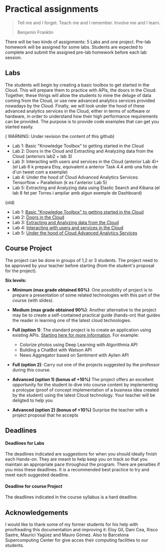# Practical assignments

>Tell me and I forget. Teach me and I remember. Involve me and I learn.
>
>Benjamin Franklin

There will be two kinds of assignments: 5 Labs and one project. Pre-lab homework will be assigned for some labs. Students are expected to complete and submit the assigned pre-lab homework before each lab session.

## Labs
The students will begin by creating a basic toolbox to get started in the Cloud. This will prepare them to practice with APIs, the doors in the Cloud. Together, these things will allow the students to mine the deluge of data coming from the Cloud, or use new advanced analytics services provided nowadays by the Cloud. Finally, we will look under the hood of these advanced analytics services in the Cloud, either in terms of software or hardware, in order to understand how their high performance requirements can be provided. The purpose is
to provide code examples that can get you started easily.

( WARNING: Under revision the content of this github)
- Lab 1: Basic "Knowledge Toolbox" to getting started in the Cloud 
- Lab 2: Doors in the Cloud and Extracting and Analyzing data from the Cloud      (anteriors lab2 + lab 3)                                   
- Lab 3: Interacting with users and services in the Cloud (anterior Lab 4)+ (el Lab 6 k prepara Eloy, equivalent a anterior Task 4.4 amb una foto de d'un tweet com a exemple)
- Lab 4: Under the hood of Cloud Advanced Analytics Services: Tensorflow + Parallelism  (k es l'anterior Lab 5)
- Lab 5: Extracting and Analyzing data using Elastic Search and Kibana (el lab 8 fet per Torres i ampliar amb algun exemple de Dashboard)


(old)
- Lab 1: [Basic "Knowledge Toolbox" to getting started in the Cloud][Lab1]  
- Lab 2: [Doors in the Cloud][Lab2]                                         
- Lab 3: [Extracting and Analyzing data from the Cloud][Lab3]               
- Lab 4: [Interacting with users and services in the Cloud][Lab4]           
- Lab 5: [Under the hood of Cloud Advanced Analytics Services][Lab5]        

[Lab1]: https://github.com/jorditorresBCN/Assignments/blob/master/Lab01.md
[Lab2]: https://github.com/jorditorresBCN/Assignments/blob/master/Lab02.md
[Lab3]: https://github.com/jorditorresBCN/Assignments/blob/master/Lab03.md
[Lab4]: https://github.com/jorditorresBCN/Assignments/blob/master/Lab04.md
[Lab5]: https://github.com/jorditorresBCN/Assignments/blob/master/Lab05.md


## Course Project
The project can be done in groups of 1,2 or 3 students.  The project need to be approved by your teacher before starting (from the student's proposal for the project). 

**Six levels:** 
* **Minimum (max  grade obtained 60%)**: One possibility of project is to prepare a presentation of some related technologies with this part of the course (with slides).
* **Medium (max grade obtained 90%)**: Another alternative to the project may be to create a self-contained practical guide (hands-on) that guides the reader in learning one of the latest cloud technologies.

* **Full (option 1)**:  The standard project is to create an application using existing APIs. [Starting here for more information](https://www.analyticsvidhya.com/blog/2017/02/6-deep-learning-applications-beginner-python/?utm_source=feedburner&utm_medium=email&utm_campaign=Feed%3A+AnalyticsVidhya+%28Analytics+Vidhya%29). For example:  
  * Colorize photos using Deep Learning  with Algorithmia API
  * Building a ChatBot with Watson API
  * News Aggregator based on Sentiment with Aylien API
  
* **Full (option 2)**:  Carry out one of the projects suggested by the professor during this course.
  
* **Advanced (option 1) (bonus of +10%)**  The project offers an excellent opportunity for the student to dive into course content by implementing a protoype (proof of concept implementation of a business idea created by the student) using the latest Cloud technology. Your teacher will be deligted to help you

* **Advanced (option 2) (bonus of +10%)**  Surprise the teacher with a project proposal that he accepts

## Deadlines
#### Deadlines for Labs
The deadlines indicated are suggestions for when you should ideally finish each Hands-on. They are meant to help keep you on track so that you maintain an appropriate pace throughout the program. There are penalties if you miss these deadlines. It is a recommended best practice to try and meet each suggested deadline.
#### Deadline for course Project
The deadlines indicated in the course syllabus is a hard deadline.


## Acknowledgements
I would like to thank some of my former students for his help with proofreading this documentation and improving it: Eloy Gil, Dani Cea, Xisco Sastre, Maurici Yagüez and Mauro Gómez. Also to Barcelona Supercomputing Center for give acces their computing facilities to our students.


